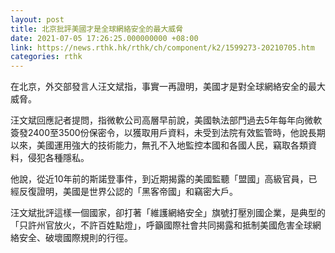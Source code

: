 ```yaml
---
layout: post
title: 北京批評美國才是全球網絡安全的最大威脅
date: 2021-07-05 17:26:25.000000000 +08:00
link: https://news.rthk.hk/rthk/ch/component/k2/1599273-20210705.htm
categories: rthk
---
```


在北京，外交部發言人汪文斌指，事實一再證明，美國才是對全球網絡安全的最大威脅。

汪文斌回應記者提問，指微軟公司高層早前說，美國執法部門過去5年每年向微軟簽發2400至3500份保密令，以獲取用戶資料，未受到法院有效監管時，他說長期以來，美國運用強大的技術能力，無孔不入地監控本國和各國人民，竊取各類資料，侵犯各種隱私。

他說，從近10年前的斯諾登事件，到近期揭露的美國監聽「盟國」高級官員，已經反復證明，美國是世界公認的「黑客帝國」和竊密大戶。

汪文斌批評這樣一個國家，卻打著「維護網絡安全」旗號打壓別國企業，是典型的「只許州官放火，不許百姓點燈」，呼籲國際社會共同揭露和抵制美國危害全球網絡安全、破壞國際規則的行徑。
